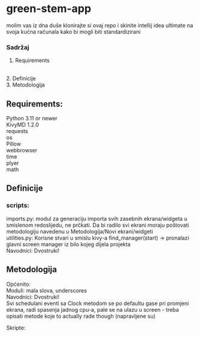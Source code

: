 # green-stem-app

molim vas iz dna duše klonirajte si ovaj repo
i skinite intellij idea ultimate na svoja 
kućna računala kako bi mogli biti standardizirani

### Sadržaj
1. Requirements
<br>
2. Definicije
<br>
3. Metodologija
<br>




## Requirements:
Python 3.11 or newer
<br>
KivyMD 1.2.0
<br>
requests
<br>
os
<br>
Pillow
<br>
webbrowser
<br>
time
<br>
plyer
<br>
math
<br>

## Definicije
### scripts:
<p>
imports.py: 
modul za generaciju importa svih zasebnih ekrana/widgeta
u smislenom redoslijedu, ne prčkati. Da bi radilo
svi ekrani moraju poštovati metodologiju navedenu
u Metodologija/Novi ekrani/widgeti
<br>
utilities.py:
Korisne stvari u smislu kivy-a
find_manager(start) -> pronalazi glavni screen manager iz
bilo kojeg dijela projekta

<br>
Navodnici: Dvostruki!
<br>
</p>

## Metodologija
<p>
Općenito:
<br>
Moduli: mala slova, underscores 
<br>
Navodnici: Dvostruki!
<br>
Svi schedulani eventi sa Clock metodom
se po defaultu gase pri promjeni ekrana,
radi spasenja jadnog cpu-a, pale se 
na ulazu u screen - treba opisati metode
koje to actually rade though (napravljene su)
</p>

<p>
Skripte:
<br>

</p>
